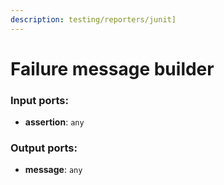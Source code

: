 ```yaml
---
description: testing/reporters/junit]
---
```


# Failure message builder

### Input ports:

* __assertion__: `any`

### Output ports:

* __message__: `any`

